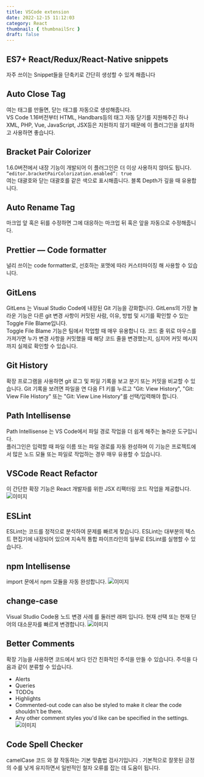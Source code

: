 ```yaml
---
title: VSCode extension
date: 2022-12-15 11:12:03
category: React
thumbnail: { thumbnailSrc }
draft: false
---
```


## ES7+ React/Redux/React-Native snippets
자주 쓰이는 Snippet들을 단축키로 간단히 생성할 수 있게 해줍니다

## Auto Close Tag
여는 태그를 만들면, 닫는 태그를 자동으로 생성해줍니다.<br>
VS Code 1.16버전부터 HTML, Handbars등의 태그 자동 닫기를 지원해주긴 하나 XML, PHP, Vue, JavaScript, JSX등은 지원하지 않기 때문에 이 플러그인을 설치하고 사용하면 좋습니다.

## Bracket Pair Colorizer
1.6.0버전에서 내장 기능이 개발되어 이 플러그인은 더 이상 사용하지 않아도 됩니다.<br>
`“editor.bracketPairColorization.enabled”: true`<br>
여는 대괄호와 닫는 대괄호를 같은 색으로 표시해줍니다. 블록 Depth가 깊을 때 유용합니다.

## Auto Rename Tag
마크업 앞 혹은 뒤를 수정하면 그에 대응하는 마크업 뒤 혹은 앞을 자동으로 수정해줍니다.

## Prettier — Code formatter
널리 쓰이는 code formatter로, 선호하는 포맷에 따라 커스터마이징 해 사용할 수 있습니다.

## GitLens
GitLens 는 Visual Studio Code에 내장된 Git 기능을 강화합니다. GitLens의 가장 놀라운 기능은 다른 git 변경 사항이 커밋된 사람, 이유, 방법 및 시기를 확인할 수 있는 Toggle File Blame입니다.<br>
Toggle File Blame 기능은 팀에서 작업할 때 매우 유용합니 다. 코드 줄 위로 마우스를 가져가면 누가 변경 사항을 커밋했을 때 해당 코드 줄을 변경했는지, 심지어 커밋 메시지까지 실제로 확인할 수 있습니다.

## Git History
확장 프로그램을 사용하면 git 로그 및 파일 기록을 보고 분기 또는 커밋을 비교할 수 있습니다. Git 기록을 보려면 파일을 연 다음 F1 키를 누르고 "Git: View History", "Git: View File History" 또는 "Git: View Line History"를 선택/입력해야 합니다.

## Path Intellisense
Path Intellisense 는 VS Code에서 파일 경로 작업을 더 쉽게 해주는 놀라운 도구입니다.<br>
플러그인은 입력할 때 파일 이름 또는 파일 경로를 자동 완성하며 이 기능은 프로젝트에서 많은 노드 모듈 또는 파일로 작업하는 경우 매우 유용할 수 있습니다.

## VSCode React Refactor
이 간단한 확장 기능은 React 개발자를 위한 JSX 리팩터링 코드 작업을 제공합니다.
![이미지](https://github.com/planbcoding/vscode-react-refactor/raw/master/assets/images/preview.gif)

## ESLint
ESLint는 코드를 정적으로 분석하여 문제를 빠르게 찾습니다. ESLint는 대부분의 텍스트 편집기에 내장되어 있으며 지속적 통합 파이프라인의 일부로 ESLint를 실행할 수 있습니다.

## npm Intellisense
import 문에서 npm 모듈을 자동 완성합니다.
![이미지](https://github.com/ChristianKohler/NpmIntellisense/raw/HEAD/images/auto_complete.gif)

## change-case
Visual Studio Code용 노드 변경 사례 를 둘러싼 래퍼  입니다. 현재 선택 또는 현재 단어의 대소문자를 빠르게 변경합니다.
![이미지](https://cloud.githubusercontent.com/assets/2899448/10712456/3c5e29b6-7a9c-11e5-9ce4-7eb944889696.gif)

## Better Comments
확장 기능을 사용하면 코드에서 보다 인간 친화적인 주석을 만들 수 있습니다. 주석을 다음과 같이 분류할 수 있습니다.
- Alerts
- Queries
- TODOs
- Highlights
- Commented-out code can also be styled to make it clear the code shouldn't be there.
- Any other comment styles you'd like can be specified in the settings.
![이미지](https://github.com/aaron-bond/better-comments/raw/HEAD/images/better-comments.PNG)

## Code Spell Checker
camelCase 코드 와 잘 작동하는 기본 맞춤법 검사기입니다 . 기본적으로 잘못된 긍정의 수를 낮게 유지하면서 일반적인 철자 오류를 잡는 데 도움이 됩니다.
